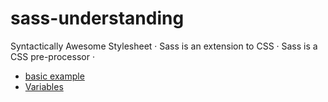 # sass-understanding

Syntactically Awesome Stylesheet · Sass is an extension to CSS · Sass is a CSS pre-processor ·

- [basic example](./basic/basicExample.html)
- [Variables](./variables/variables.scss)
